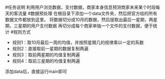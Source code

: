 #任务说明
利用用户浏览数据，支付数据，商家本身信息预测商家未来某个时段每天的客流量
#数据预处理
在根目录下添加一个data文件夹，然后把官方给的所有数据文件都放到这里。
将数据切分成10月的数据，然后提取出最后一星期，两星期，三星期的用户支付数据
再切分成每个商家单独一个文件的支付数据，便于统计
#规则方式
- 规则1：取10月最后一周的均值，并按照星期几的规律乘以一定的系数
- 规则2：直接取前一星期的数据复制两遍
- 规则3：取前两星期的均值复制两遍
- 规则4：取前三星期的均值复制两遍

添加data后，直接运行main即可